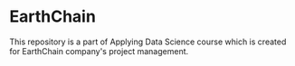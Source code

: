 # EarthChain

This repository is a part of Applying Data Science course which is created for EarthChain company's project management.
